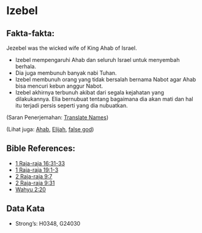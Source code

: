 # Izebel

## Fakta-fakta:

Jezebel was the wicked wife of King Ahab of Israel.

* Izebel mempengaruhi Ahab dan seluruh Israel untuk menyembah berhala.
* Dia juga membunuh banyak nabi Tuhan.
* Izebel membunuh orang yang tidak bersalah bernama Nabot agar Ahab bisa mencuri kebun anggur Nabot.
* Izebel akhirnya terbunuh akibat dari segala kejahatan yang dilakukannya. Elia bernubuat tentang bagaimana dia akan mati dan hal itu terjadi persis seperti yang dia nubuatkan.

(Saran Penerjemahan: [Translate Names](rc://en/ta/man/translate/translate-names))

(Lihat juga: [Ahab](../names/ahab.md), [Elijah](../names/elijah.md), [false god](../kt/falsegod.md))

## Bible References:

* [1 Raja-raja 16:31-33](rc://en/tn/help/1ki/16/31)
* [1 Raja-raja 19:1-3](rc://en/tn/help/1ki/19/01)
* [2 Raja-raja 9:7](rc://en/tn/help/2ki/09/07)
* [2 Raja-raja 9:31](rc://en/tn/help/2ki/09/31)
* [Wahyu 2:20](rc://en/tn/help/rev/02/20)

## Data Kata

* Strong’s: H0348, G24030

